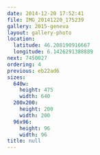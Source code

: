 ```yaml
---
date: 2014-12-20 17:52:41
file: IMG_20141220_175239
gallery: 2015-geneva
layout: gallery-photo
location:
  latitude: 46.208190916667
  longitude: 6.1426291388889
next: 7450027
ordering: 4
previous: eb22ad6
sizes:
  640w:
    height: 475
    width: 640
  200x200:
    height: 200
    width: 200
  96x96:
    height: 96
    width: 96
title: null
---
```

